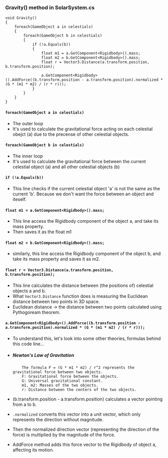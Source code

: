 ### Gravity() method in SolarSystem.cs

``` C-sharp
void Gravity()
{
    foreach(GameObject a in celestials)
    {
        foreach(GameObject b in celestials)
        {
            if (!a.Equals(b))
            {
                float m1 = a.GetComponent<Rigidbody>().mass;
                float m2 = b.GetComponent<Rigidbody>().mass;
                float r = Vector3.Distance(a.transform.position, b.transform.position);

                a.GetComponent<Rigidbody>().AddForce((b.transform.position - a.transform.position).normalized * (G * (m1 * m2) / (r * r)));
            }
        }
    }
}
```

#### `foreach(GameObject a in celestials)`
- The outer loop
- It's used to calculate the gravitational force acting on each celestial obejct (a) due to the precense of other celestial objects.

#### `foreach(GameObject b in celestials)`
- The inner loop
- It's used to calculate the gravitational force between the current celestial object (a) and all other celestial objects (b)

#### `if (!a.Equals(b))`
- This line checks if the current celestial object 'a' is not the same as the current 'b'. Because we don't want the force between an object and iteself.

#### `float m1 = a.GetComponent<Rigidbody>().mass;`
- This line access the Rigidbody component of the object a, and take its mass property.
- Then saves it as the float m1

#### `float m2 = b.GetComponent<Rigidbody>().mass;`
- similarly, this line access the Rigidbody component of the object b, and take its mass property and saves it as m2.

#### `float r = Vector3.Distance(a.transform.position, b.transform.position);`
- This line calculates the distance between (the positions of) celestial objects a and b.
- What `Vector3.Distance` function does is measuring the Euclidean distance between two points in 3D space.
- Euclidean distance -> the distance between two points calculated using Pythogoream theorem.

#### `a.GetComponent<Rigidbody>().AddForce((b.transform.position - a.transform.position).normalized * (G * (m1 * m2) / (r * r)));`
- To understand this, let's look into some other theories, formulas behind this code line...

- ##### Newton's Law of Gravitation
          The formula F = (G * m1 * m2) / r^2 represents the gravitational force between two objects.
          F: Gravitational force between the objects.
          G: Universal gravitational constant.
          m1, m2: Masses of the two objects.
          r: Distance between the centers of the two objects.

- (b.transform.position - a.transform.position) calculates a vector pointing from a to b.
- `.normalized` converts this vector into a unit vector, which only represents the direction without magnitude.
- Then the normalized direction vector (representing the direction of the force) is multiplied by the magnitude of the force.
- AddForce method adds this force vector to the Rigidbody of object a, affecting its motion.






